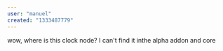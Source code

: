 ```yaml
---
user: "manuel"
created: "1333487779"
---
```


wow, where is this clock node?  I can't find it inthe alpha addon and core
